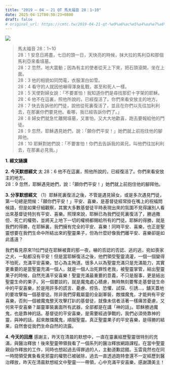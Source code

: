 ```yaml
---
title: "2019 – 04 – 21 QT 馬太福音 28：1~10"
date: 2025-04-12T00:50:23+0800
draft: false
# original_url: https://cmtc.tw/2019-04-21-qt-%e9%a6%ac%e5%a4%aa%e7%a6%8f%e9%9f%b3-28%ef%bc%9a110
---
```


![](/images/qt.jpg)
> 馬太福音 28：1\~10  
> 28：1 安息日將盡，七日的頭一日，天快亮的時候，抹大拉的馬利亞和那個馬利亞來看墳墓。  
> 28：2 忽然，地大震動；因為有主的使者從天上下來，把石頭滾開，坐在上面。  
> 28：3 他的相貌如同閃電，衣服潔白如雪。  
> 28：4 看守的人就因他嚇得渾身亂戰，甚至和死人一樣。  
> 28：5 天使對婦女說：「不要害怕！我知道你們是尋找那釘十字架的耶穌。  
> 28：6 他不在這裏，照他所說的，已經復活了。你們來看安放主的地方。  
> 28：7 快去告訴他的門徒，說他從死裏復活了，並且在你們以先往加利利去，在那裏你們要見他。看哪，我已經告訴你們了。」  
> 28：8 婦女們就急忙離開墳墓，又害怕，又大大地歡喜，跑去要報給他的門徒。  
> 28：9 忽然，耶穌遇見她們，說：「願你們平安！」她們就上前抱住他的腳拜他。  
> 28：10 耶穌對她們說：「不要害怕！你們去告訴我的弟兄，叫他們往加利利去，在那裏必見我。」

**1. 經文誦讀**

**2.  今天默想經文**
太 28：6 他不在這裏，照他所說的，已經復活了。你們來看安放主的地方。  
28：9 忽然，耶穌遇見她們，說：「願你們平安！」她們就上前抱住他的腳拜他。

**3. 分享默想經文**
（1）耶穌死裏復活之後，不管是遇見婦女，或是多次遇見門徒，第一句總是問候：「願你們平安！」平安、喜樂，是基督徒經常掛在嘴上的祝福問候語，但是如果仔細觀察，其實大多數基督徒平時表現出來的氛圍不見得讓別人看出來基督徒特別有平安、喜樂。照理來說，耶穌已為我們從死裏復活了，勝過撒但、死亡的權勢，並將天上地下一切的權柄都賜給所有的門徒。耶穌的得勝，就是我們的得勝，在耶穌裏，我們擁有完全的平安、喜樂！同時平安、喜樂，也正是聖靈想要在我們生命中所結出來的聖靈果子，但為什麼好像我們離平安、喜樂卻是如此遙遠？

我們看見原來11位門徒在耶穌被賣的那一夜，嚇的否認的否認、逃的逃，宛如喪家之犬，一點都沒有平安！但是當耶穌復活之後，他們領受聖靈澆灌，一個一個變得不怕死，充滿平安喜樂，甘心為主殉道。很多人以為聖靈充滿只是充滿能力，其實更重要的是當聖靈充滿一個人，就是一個人治死罪性老我，被聖靈掌管，結出聖靈果子的時候，自然充滿平安喜樂！聖靈充滿最重要的意義，不只是服事，更是結出聖靈生命的果子。另一個要談的，就是魔鬼處心積慮，無時無刻要奪走基督徒生命中的平安喜樂，於是用許多的謊言、憂慮、控告、恐懼、試探、引誘…，舖天蓋地的要攻擊每一個基督徒。除非我們穿戴屬靈的全副軍裝，敵擋魔鬼，才能夠有平安喜樂，否則一個被魔鬼整天攻擊打趴的基督徒，就像未信者活著一樣痛苦憂慮，又何來平安喜樂？屬靈軍裝裏面所有武器，全部都是在講「神的話」。耶穌勝過魔鬼，也是靠神的話。基督徒的平安喜樂，是需要經過爭戰的，我們必須倚靠神的靈，與神的話，起來敵擋魔鬼，順服聖靈。真正聖靈果子的平安喜樂，是得勝的結果，自然會從我們生命自然的流露。

**4. 今天的回應**
感謝主，昨天在清晨的默想中，一直在靈裏經歷聖靈很特別的充滿，與醫治釋放！後來聖靈帶領我看了一個系列的醫治釋放網路課程。在當中聖靈親自作釋放的工作，同時也想起過去得罪過的人，主動道歉認錯。玉雲竟然也在同一時間領受異象看見邪靈的權勢已被破除，過去一直透過跑特會還不一定經歷到醫治釋放，昨天在清晨默想經文中聖靈一一帶領，心中充滿平安喜樂，感謝讚美主！
